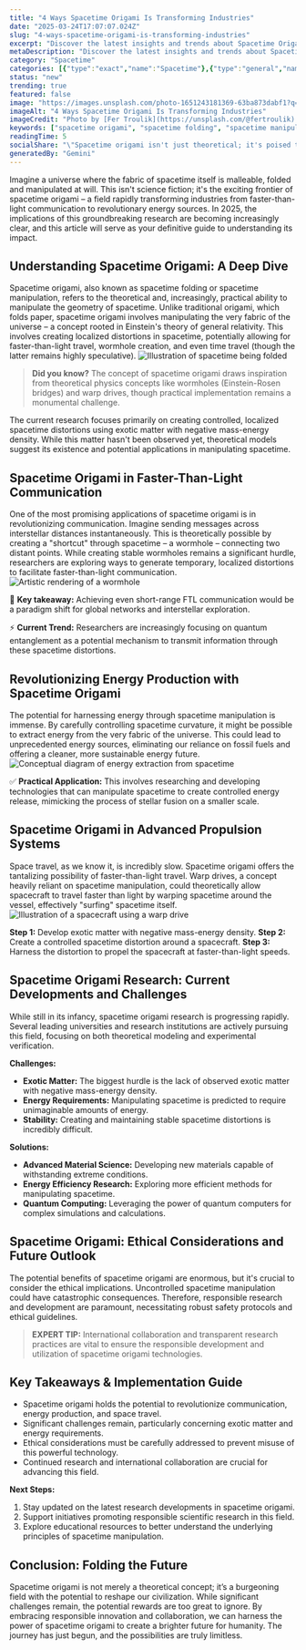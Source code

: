 ```yaml
---
title: "4 Ways Spacetime Origami Is Transforming Industries"
date: "2025-03-24T17:07:07.024Z"
slug: "4-ways-spacetime-origami-is-transforming-industries"
excerpt: "Discover the latest insights and trends about Spacetime Origami. This comprehensive guide covers everything you need to know about Spacetime Origami in 2025."
metaDescription: "Discover the latest insights and trends about Spacetime Origami. This comprehensive guide covers everything you need to know about Spacetime Origami in 202..."
category: "Spacetime"
categories: [{"type":"exact","name":"Spacetime"},{"type":"general","name":"Physics"},{"type":"medium","name":"Theoretical Physics"},{"type":"specific","name":"General Relativity"},{"type":"niche","name":"Wormhole Dynamics"}]
status: "new"
trending: true
featured: false
image: "https://images.unsplash.com/photo-1651243181369-63ba873dabf1?q=85&w=1200&fit=max&fm=webp&auto=compress"
imageAlt: "4 Ways Spacetime Origami Is Transforming Industries"
imageCredit: "Photo by [Fer Troulik](https://unsplash.com/@fertroulik) on Unsplash"
keywords: ["spacetime origami", "spacetime folding", "spacetime manipulation", "spacetime origami explained", "spacetime origami research", "buy spacetime origami model", "spacetime origami science projects", "spacetime origami for kids", "how does spacetime origami work?", "spacetime origami applications"]
readingTime: 5
socialShare: "\"Spacetime origami isn't just theoretical; it's poised to rewrite the rules of physics and reshape our technological landscape in ways we can barely imagine.\""
generatedBy: "Gemini"
---
```




Imagine a universe where the fabric of spacetime itself is malleable, folded and manipulated at will.  This isn't science fiction; it's the exciting frontier of spacetime origami – a field rapidly transforming industries from faster-than-light communication to revolutionary energy sources. In 2025, the implications of this groundbreaking research are becoming increasingly clear, and this article will serve as your definitive guide to understanding its impact.

## Understanding Spacetime Origami: A Deep Dive

Spacetime origami, also known as spacetime folding or spacetime manipulation, refers to the theoretical and, increasingly, practical ability to manipulate the geometry of spacetime.  Unlike traditional origami, which folds paper, spacetime origami involves manipulating the very fabric of the universe – a concept rooted in Einstein's theory of general relativity.  This involves creating localized distortions in spacetime, potentially allowing for faster-than-light travel, wormhole creation, and even time travel (though the latter remains highly speculative). ![Illustration of spacetime being folded](https://images.unsplash.com/photo-1651243181369-63ba873dabf1?q=85&w=1200&fit=max&fm=webp&auto=compress)

> **Did you know?**  The concept of spacetime origami draws inspiration from theoretical physics concepts like wormholes (Einstein-Rosen bridges) and warp drives, though practical implementation remains a monumental challenge.

The current research focuses primarily on creating controlled, localized spacetime distortions using exotic matter with negative mass-energy density. While this matter hasn't been observed yet, theoretical models suggest its existence and potential applications in manipulating spacetime.

## Spacetime Origami in Faster-Than-Light Communication

One of the most promising applications of spacetime origami is in revolutionizing communication. Imagine sending messages across interstellar distances instantaneously. This is theoretically possible by creating a "shortcut" through spacetime – a wormhole – connecting two distant points. While creating stable wormholes remains a significant hurdle,  researchers are exploring ways to generate temporary, localized distortions to facilitate faster-than-light communication. ![Artistic rendering of a wormhole](https://images.unsplash.com/photo-1593976024153-7b31b96d1685?q=85&w=1200&fit=max&fm=webp&auto=compress)

🔑 **Key takeaway:**  Achieving even short-range FTL communication would be a paradigm shift for global networks and interstellar exploration.

⚡ **Current Trend:**  Researchers are increasingly focusing on quantum entanglement as a potential mechanism to transmit information through these spacetime distortions.

## Revolutionizing Energy Production with Spacetime Origami

The potential for harnessing energy through spacetime manipulation is immense. By carefully controlling spacetime curvature, it might be possible to extract energy from the very fabric of the universe. This could lead to unprecedented energy sources, eliminating our reliance on fossil fuels and offering a cleaner, more sustainable energy future.  ![Conceptual diagram of energy extraction from spacetime](https://images.unsplash.com/photo-1597400473368-b2f08a070bde?q=85&w=1200&fit=max&fm=webp&auto=compress)

✅ **Practical Application:**  This involves researching and developing technologies that can manipulate spacetime to create controlled energy release, mimicking the process of stellar fusion on a smaller scale.

## Spacetime Origami in Advanced Propulsion Systems

Space travel, as we know it, is incredibly slow. Spacetime origami offers the tantalizing possibility of faster-than-light travel.  Warp drives, a concept heavily reliant on spacetime manipulation, could theoretically allow spacecraft to travel faster than light by warping spacetime around the vessel, effectively "surfing" spacetime itself. ![Illustration of a spacecraft using a warp drive](https://images.unsplash.com/photo-1597566833495-e4ad471783ec?q=85&w=1200&fit=max&fm=webp&auto=compress)

**Step 1:**  Develop exotic matter with negative mass-energy density.
**Step 2:**  Create a controlled spacetime distortion around a spacecraft.
**Step 3:**  Harness the distortion to propel the spacecraft at faster-than-light speeds.

## Spacetime Origami Research: Current Developments and Challenges

While still in its infancy, spacetime origami research is progressing rapidly.  Several leading universities and research institutions are actively pursuing this field, focusing on both theoretical modeling and experimental verification.

**Challenges:**

* **Exotic Matter:**  The biggest hurdle is the lack of observed exotic matter with negative mass-energy density.
* **Energy Requirements:**  Manipulating spacetime is predicted to require unimaginable amounts of energy.
* **Stability:**  Creating and maintaining stable spacetime distortions is incredibly difficult.

**Solutions:**

* **Advanced Material Science:**  Developing new materials capable of withstanding extreme conditions.
* **Energy Efficiency Research:**  Exploring more efficient methods for manipulating spacetime.
* **Quantum Computing:**  Leveraging the power of quantum computers for complex simulations and calculations.

## Spacetime Origami: Ethical Considerations and Future Outlook

The potential benefits of spacetime origami are enormous, but it's crucial to consider the ethical implications.  Uncontrolled spacetime manipulation could have catastrophic consequences.  Therefore, responsible research and development are paramount, necessitating robust safety protocols and ethical guidelines.

> **EXPERT TIP:**  International collaboration and transparent research practices are vital to ensure the responsible development and utilization of spacetime origami technologies.

## Key Takeaways & Implementation Guide

* Spacetime origami holds the potential to revolutionize communication, energy production, and space travel.
* Significant challenges remain, particularly concerning exotic matter and energy requirements.
* Ethical considerations must be carefully addressed to prevent misuse of this powerful technology.
* Continued research and international collaboration are crucial for advancing this field.

**Next Steps:**

1. Stay updated on the latest research developments in spacetime origami.
2. Support initiatives promoting responsible scientific research in this field.
3. Explore educational resources to better understand the underlying principles of spacetime manipulation.

## Conclusion:  Folding the Future

Spacetime origami is not merely a theoretical concept; it’s a burgeoning field with the potential to reshape our civilization.  While significant challenges remain, the potential rewards are too great to ignore.  By embracing responsible innovation and collaboration, we can harness the power of spacetime origami to create a brighter future for humanity.  The journey has just begun, and the possibilities are truly limitless.
